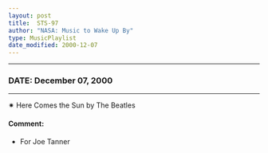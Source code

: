 ```yaml
---
layout: post
title:  STS-97
author: "NASA: Music to Wake Up By"
type: MusicPlaylist
date_modified: 2000-12-07
---
```


----
### DATE: December 07, 2000
----
✷ Here Comes the Sun by The Beatles

#### Comment:
* For Joe Tanner
